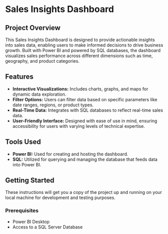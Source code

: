 # Sales Insights Dashboard

## Project Overview
This Sales Insights Dashboard is designed to provide actionable insights into sales data, enabling users to make informed decisions to drive business growth. Built with Power BI and powered by SQL databases, the dashboard visualizes sales performance across different dimensions such as time, geography, and product categories.

## Features
- **Interactive Visualizations:** Includes charts, graphs, and maps for dynamic data exploration.
- **Filter Options:** Users can filter data based on specific parameters like date ranges, regions, or product types.
- **Real-Time Data:** Integrates with SQL databases to reflect real-time sales data.
- **User-Friendly Interface:** Designed with ease of use in mind, ensuring accessibility for users with varying levels of technical expertise.

## Tools Used
- **Power BI:** Used for creating and hosting the dashboard.
- **SQL:** Utilized for querying and managing the database that feeds data into Power BI.

## Getting Started
These instructions will get you a copy of the project up and running on your local machine for development and testing purposes.

### Prerequisites
- Power BI Desktop
- Access to a SQL Server Database
